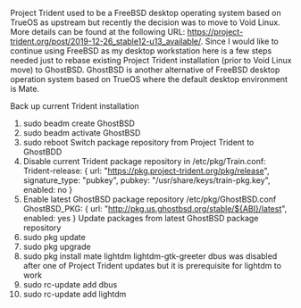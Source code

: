 Project Trident used to be a FreeBSD desktop operating system based on TrueOS as upstream but recently the decision was to move to Void Linux. More details can be found at the following URL: https://project-trident.org/post/2019-12-26_stable12-u13_available/.  Since I would like to continue using FreeBSD as my desktop workstation here is a few steps needed just to rebase existing Project Trident installation (prior to Void Linux move) to GhostBSD. GhostBSD is another alternative of FreeBSD desktop operation system based on TrueOS where the default desktop environment is Mate.

Back up current Trident installation
1. sudo beadm create GhostBSD
2. sudo beadm activate GhostBSD
3. sudo reboot
Switch package repository from Project Trident to GhostBDD
4. Disable current Trident package repository in /etc/pkg/Train.conf:
Trident-release: {
  url: "https://pkg.project-trident.org/pkg/release",
  signature_type: "pubkey",
  pubkey: "/usr/share/keys/train-pkg.key",
  enabled: no
}
5. Enable latest GhostBSD package repository /etc/pkg/GhostBSD.conf
GhostBSD_PKG: {
  url: "http://pkg.us.ghostbsd.org/stable/${ABI}/latest",
  enabled: yes
}
Update packages from latest GhostBSD package repository
6. sudo pkg update
7. sudo pkg upgrade
8. sudo pkg install mate lightdm lightdm-gtk-greeter
dbus was disabled after one of Project Trident updates but it is prerequisite for lightdm to work
9. sudo rc-update add dbus 
10. sudo rc-update add lightdm
